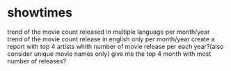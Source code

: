 # showtimes

trend of the movie count released in multiple language per month/year
trend of the movie count release in english only per month/year
create a report with top 4 artists whith number of movie release per each year?(also consider unique movie names only)
give me the top 4 month with most number of releases?
